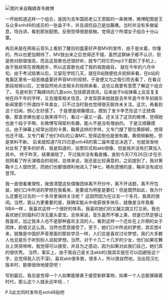 ![图片来自鞠婧青韦微博](http://7ktu2f.com1.z0.glb.clouddn.com/jujingyi.jpg)


一开始知道这样一个组合，是因为去年国民老公王思聪的一条微博，微博配图是王与众多snh48的成员的一张盒子牛，并且调侃自己是加藤鹰。当时并没有多做留意，坦白讲，看到那张配图，反倒觉得很是抵触，觉得这个所谓女子组合十分山寨。

再后来是在网易云音乐上看到了醒目的盛夏好声音MV的宣传，由于是水着，你懂的，所以也更加期待了，MV放出来之后觉得还不错，虽然这群妹子都不认识，但是绝对颜值很高，而且这首歌也还很好听，就专门将它的mp3下载到了手机上，由于我经常在夜晚跑步，所以这首歌也成了我的夜跑曲目。
就在今年的六月中旬，由于考试结束以后，又留在学校几天，就在B站随便找点视频来看，在b站的鬼畜区里有一段恶搞盛夏好声音MV的视频，于是便又为之吸引而去看了，在看过那段视频以后，又很自然地点击相关的视频来看，这也让我更有意愿了解这个组合了。
先是听到了鞠婧祎的几首solo,包括那首夜风，后来由于b站弹幕上反反复复地在四千年的字样，又去搜索相关信息，才发现原来她就是去年年底今年年初娱乐新闻里那个所谓四千年美女，只不过当时我也觉得很无聊并未关注。这次，再看到这个旧闻，倒心生好感了。
于是便是顺藤摸瓜，摸到了发卡李艺彤这个正统偶像，那首求佛也是让我笑得不行，看过一遍又一遍。还关注了这货的微博，觉得她也是个段子手啊，长微博写得犀利有趣，能火不是没有理由的。
于是又顺藤摸瓜，由于弹幕上经常出现的卡黄，鞠黄这样的字样，又专门搜了那位黄婷婷，觉得也还不错。又专门看了他们N队的公演MC, 觉得这倒也是很有趣，黄频频躺枪，但是笑料不断。
后来就知道7月25日是snh48的第二届年度总决选了，也就渐渐地对此有了更多的好奇，我是知道的，投票形式和akb很像，但是我并没有打算加入其中。
终于昨天，结果揭晓了，不过我并没有看直播，直到今天(7月26日)才在乐视网看了昨天演唱会的视频，总体来说，我还是比较满意的，之前提到了，我对黄鞠卡三人很欣赏，而她们也都很顺利地进入了神七，略有遗憾的是，鞠并没有成功登顶。

我一直很看重理性，我很清楚这些偶像团体离不开炒作，离不开话题，离不开包装，她们口中所说的梦想在我看来，是要成为明星是要红！但是既然如此，我为什么还要在过去的一个多月里保持关注呢？
这固然因为在过去一个多月，我真的很闲。当然，我认为更重要的是，我确实能从中收获很多快乐，就像是当年我看NBA一样 。我喜欢这样一个很好的体系，我喜欢她们的又蹦又跳又打又闹，我也喜欢她们的插科打诨无厘头耍宝。总体来说，音乐虽然不够上乘，但是已然足够让我喜欢，加之我本人也不是那种喜欢主流的人，看到这样一个还处在上升期的女子团体，颜值又这么高，当然也愿意接受了。至于，她们口中所说的梦想，其实想4来，就像是中国好声音里面的那些学员一样，人们总是喜欢讨论梦想，我们大多数人也总是乐于听到别人说起梦想。当然，对于十几二十几岁的少女，他们如果在舞台上哭哭啼啼，我觉得可以接受，并且为之感动，因为如果对此我们自己，她们真的很优秀。
当然，事实上，由于我自己是关注akb的(我其实是在可以回避饭这个字，总觉得我入坑不深)，喜欢akb很多歌，很多人，所以很自然地，当出现汉化版本时，能够很快地接受吧！

写到最后，我总是觉得一个人如果能够勇于接受新鲜事物，如果一个人总能够跟着时代，那么这个人就永远年轻…！

P.S此文同时发布在snh48贴吧
